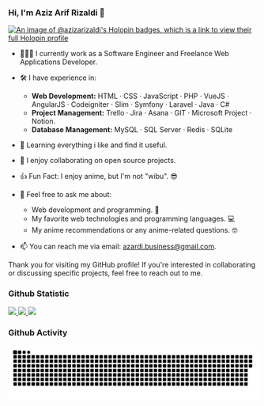### Hi, I'm Aziz Arif Rizaldi 👋
[![An image of @azizarizaldi's Holopin badges, which is a link to view their full Holopin profile](https://holopin.me/azizarizaldi)](https://holopin.io/@azizarizaldi)

 - 👨🏻‍💻 I currently work as a Software Engineer and Freelance Web Applications Developer.
 - 🛠️ I have experience in:
   * **Web Development:** HTML · CSS · JavaScript · PHP · VueJS · AngularJS · Codeigniter · Slim · Symfony · Laravel · Java · C#
   * **Project Management:** Trello · Jira · Asana · GIT · Microsoft Project · Notion.
   * **Database Management:** MySQL · SQL Server · Redis · SQLite
 
 - 🌱 Learning everything i like and find it useful.
 - 👯 I enjoy collaborating on open source projects.
 - 👍 Fun Fact: I enjoy anime, but I'm not "wibu". 😎
 
 - 💬 Feel free to ask me about:
   * Web development and programming. 🚀
   * My favorite web technologies and programming languages. 💻
   * My anime recommendations or any anime-related questions. 🤓

 - 📫 You can reach me via email: [azardi.business@gmail.com](mailto:azardi.business@gmail.com).

Thank you for visiting my GitHub profile! If you're interested in collaborating or discussing specific projects, feel free to reach out to me.

### Github Statistic
<p align="left">
<a href="https://github.com/azizarizaldi">
  <img height="160px" src="https://github-readme-stats.vercel.app/api?username=azizarizaldi&show_icons=true&count_private=true&theme=algolia"/>
  <img height="160px" src="https://github-readme-stats.vercel.app/api/top-langs/?username=azizarizaldi&layout=compact&theme=algolia&hide=shell"/>
  <img height="160px" src="https://github-readme-streak-stats.herokuapp.com/?user=azizarizaldi&theme=algolia"/>
</a>
</p>

### Github Activity
![Snake Animation](https://github.com/azizarizaldi/azizarizaldi/blob/output/github-contribution-grid-snake.svg)
